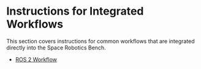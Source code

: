 # Instructions for Integrated Workflows

This section covers instructions for common workflows that are integrated directly into the Space Robotics Bench.

- [ROS 2 Workflow](./ros2.md)
